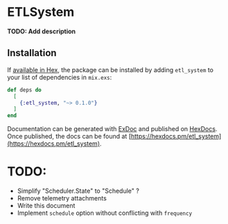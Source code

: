 # ETLSystem

**TODO: Add description**

## Installation

If [available in Hex](https://hex.pm/docs/publish), the package can be installed
by adding `etl_system` to your list of dependencies in `mix.exs`:

```elixir
def deps do
  [
    {:etl_system, "~> 0.1.0"}
  ]
end
```

Documentation can be generated with [ExDoc](https://github.com/elixir-lang/ex_doc)
and published on [HexDocs](https://hexdocs.pm). Once published, the docs can
be found at [https://hexdocs.pm/etl_system](https://hexdocs.pm/etl_system).

# TODO:
- Simplify "Scheduler.State" to "Schedule" ?
- Remove telemetry attachments
- Write this document
- Implement `schedule` option without conflicting with `frequency`
